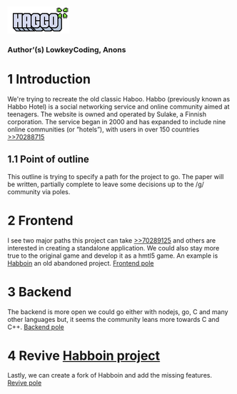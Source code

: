 ![Haggo](https://raw.githubusercontent.com/LowkeyCoding/-hbo-/master/logo.png)
### Author’(s) LowkeyCoding, Anons  

# 1 Introduction
We're trying to recreate the old classic Haboo. Habbo (previously known as Habbo Hotel) is a social networking service and online community aimed at teenagers. The website is owned and operated by Sulake, a Finnish corporation. The service began in 2000 and has expanded to include nine online communities (or ”hotels”), with users in over 150 countries [>>70288715](https://boards.4channel.org/g/thread/70288715)  

## 1.1 Point of outline
This outline is trying to specify a path for the project to go. The paper will be written, partially complete to leave some decisions up to the /g/ community via poles.    

# 2 Frontend
I see two major paths this project can take [>>70289125](https://boards.4channel.org/g/thread/70288715#p70289125) and others are interested in creating a standalone application. We could also stay more true to the original game and develop it as a hmtl5 game. An example is [Habboin](https://github.com/TheNamesRay/Habboin-HTML5) an old abandoned project. [Frontend pole](https://www.strawpoll.me/17681082) 

# 3 Backend
The backend is more open we could go either with nodejs, go, C and many other languages but, it seems the community leans more towards C and C++. [Backend pole](https://www.strawpoll.me/17681079) 

# 4 Revive [Habboin project](https://github.com/TheNamesRay/Habboin-HTML5)
Lastly, we can create a fork of Habboin and add the missing features. [Revive pole](https://www.strawpoll.me/17682346)
